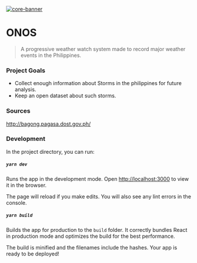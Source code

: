 [![core-banner](https://i.ibb.co/5MGxPwF/Screen-Shot-2020-11-13-at-6-00-33-AM.png)]()

# ONOS

> A progressive weather watch system made to record major weather events in the Philippines.

### Project Goals

- Collect enough information about Storms in the philippines for future analysis.
- Keep an open dataset about such storms.

### Sources

http://bagong.pagasa.dost.gov.ph/

### Development

In the project directory, you can run:

##### `yarn dev`

Runs the app in the development mode.
Open [http://localhost:3000](http://localhost:3000) to view it in the browser.

The page will reload if you make edits.
You will also see any lint errors in the console.

##### `yarn build`

Builds the app for production to the `build` folder.
It correctly bundles React in production mode and optimizes the build for the best performance.

The build is minified and the filenames include the hashes.
Your app is ready to be deployed!
